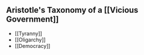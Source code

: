 ## Aristotle's Taxonomy of a [[Vicious Government]] 
- [[Tyranny]] 
- [[Oligarchy]] 
- [[Democracy]] 